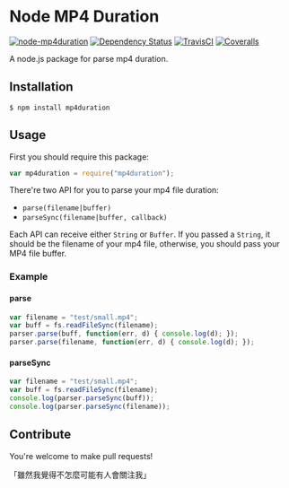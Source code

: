 # Node MP4 Duration

[![node-mp4duration](http://img.shields.io/npm/v/mp4duration.svg)](https://www.npmjs.com/package/mp4duration) [![Dependency Status](https://img.shields.io/david/XadillaX/mp4duration.svg)](https://www.npmjs.com/package/mp4duration) [![TravisCI](https://img.shields.io/travis/XadillaX/node-mp4duration/master.svg)](https://travis-ci.org/XadillaX/node-mp4duration) [![Coveralls](https://img.shields.io/coveralls/XadillaX/node-mp4duration/master.svg)](https://coveralls.io/r/XadillaX/node-mp4duration)

A node.js package for parse mp4 duration.

## Installation

```shell
$ npm install mp4duration
```

## Usage

First you should require this package:

```javascript
var mp4duration = require("mp4duration");
```

There're two API for you to parse your mp4 file duration:

+ `parse(filename|buffer)`
+ `parseSync(filename|buffer, callback)`

Each API can receive either `String` or `Buffer`. If you passed a `String`, it should be the filename of your mp4 file, otherwise, you should pass your MP4 file buffer.

### Example

#### parse

```javascript
var filename = "test/small.mp4";
var buff = fs.readFileSync(filename);
parser.parse(buff, function(err, d) { console.log(d); });
parser.parse(filename, function(err, d) { console.log(d); });
```

#### parseSync

```javascript
var filename = "test/small.mp4";
var buff = fs.readFileSync(filename);
console.log(parser.parseSync(buff));
console.log(parser.parseSync(filename));
```

## Contribute

You're welcome to make pull requests!

「雖然我覺得不怎麼可能有人會關注我」

